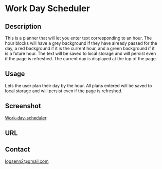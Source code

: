# Work Day Scheduler

## Description
This is a planner that will let you enter text corresponding to an hour. The hour blocks will have a grey background if they have already passed for the day, a red background if it is the current hour, and a green background if it is a future hour. The text will be saved to local storage and will persist even if the page is refreshed. The current day is displayed at the top of the page.

## Usage
Lets the user plan their day by the hour. All plans entered will be saved to local storage and will persist even if the page is refreshed.

## Screenshot
[Work-day-scheduler](./Assets/images/Work-day-scheduler.png)

## URL


## Contact
logsenn2@gmail.com